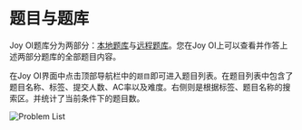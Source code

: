﻿# 题目与题库

Joy OI题库分为两部分：[本地题库](/problem/local.md)与[远程题库](/problem/remote.md)。您在Joy OI上可以查看并作答上述两部分题库的全部题目内容。

在Joy OI界面中点击顶部导航栏中的`题目`即可进入题目列表。在题目列表中包含了题目名称、标签、提交人数、AC率以及难度。右侧则是根据标签、题目名称的搜索区。并统计了当前条件下的题目数。

![Problem List](~/images/problem-list.png)
